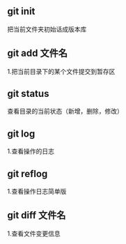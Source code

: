 ## git init
把当前文件夹初始话成版本库
## git add 文件名
1.把当前目录下的某个文件提交到暂存区

## git status 
查看目录的当前状态（新增，删除，修改）

## git log
1.查看操作的日志

## git reflog 
1.查看操作日志简单版

## git diff 文件名
1.查看文件变更信息